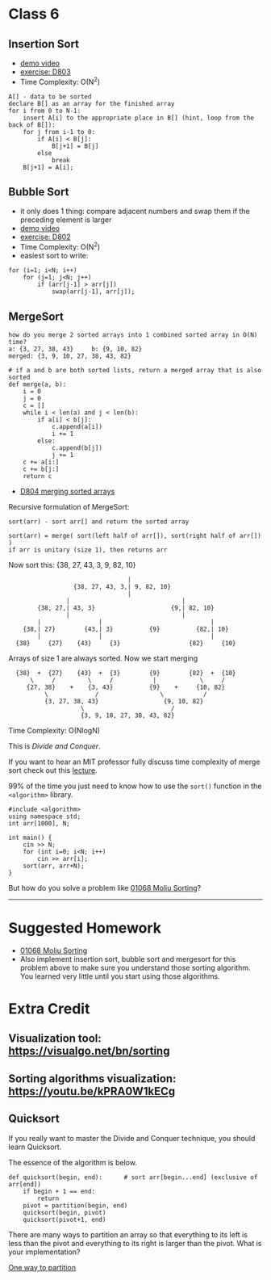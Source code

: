 # Class 6
## Insertion Sort
- [demo video](https://www.youtube.com/watch?v=OGzPmgsI-pQ)
- [exercise: D803](https://judge.hkoi.org/task/D803)
- Time Complexity: O(N<sup>2</sup>)
```
A[] - data to be sorted
declare B[] as an array for the finished array
for i from 0 to N-1:
    insert A[i] to the appropriate place in B[] (hint, loop from the back of B[]):
    for j from i-1 to 0:
        if A[i] < B[j]:
            B[j+1] = B[j]
        else
            break
    B[j+1] = A[i];
```
## Bubble Sort
- it only does 1 thing: compare adjacent numbers and swap them if the preceding element is larger
- [demo video](https://www.youtube.com/watch?v=nmhjrI-aW5o)
- [exercise: D802](https://judge.hkoi.org/task/D802)
- Time Complexity: O(N<sup>2</sup>)
- easiest sort to write:
```
for (i=1; i<N; i++)
    for (j=1; j<N; j++)
        if (arr[j-1] > arr[j])
            swap(arr[j-1], arr[j]);
```

## MergeSort
```
how do you merge 2 sorted arrays into 1 combined sorted array in O(N) time?
a: {3, 27, 38, 43}     b: {9, 10, 82}
merged: {3, 9, 10, 27, 38, 43, 82}
```
```
# if a and b are both sorted lists, return a merged array that is also sorted
def merge(a, b):
    i = 0
    j = 0
    c = []
    while i < len(a) and j < len(b):
        if a[i] < b[j]:
            c.append(a[i])
            i += 1
        else:
            c.append(b[j])
            j += 1
    c += a[i:]
    c += b[j:]
    return c
```
- [D804 merging sorted arrays](https://judge.hkoi.org/task/D804)

Recursive formulation of MergeSort:
```
sort(arr) - sort arr[] and return the sorted array

sort(arr) = merge( sort(left half of arr[]), sort(right half of arr[]) )
if arr is unitary (size 1), then returns arr
```
Now sort this: {38, 27, 43, 3, 9, 82, 10}
```
                                 |
                  {38, 27, 43, 3,| 9, 82, 10}
                                 |
                |                               |
        {38, 27,| 43, 3}                     {9,| 82, 10}
                |                               |
        |                |                              |
    {38,| 27}        {43,| 3}          {9}          {82,| 10}
        |                |                              |
  {38}     {27}    {43}     {3}                   {82}     {10}
```
Arrays of size 1 are always sorted. Now we start merging
```
  {38}  +  {27}    {43}  +  {3}        {9}        {82}  +  {10}
      \     /         \     /           |            \     /
     {27, 38}    +    {3, 43}          {9}    +     {10, 82}
          \             /                 \           /
          {3, 27, 38, 43}                  {9, 10, 82}
                    \                        /
                    {3, 9, 10, 27, 38, 43, 82} 
```

Time Complexity: O(NlogN)

This is *Divide and Conquer*.

If you want to hear an MIT professor fully discuss time complexity of merge sort check out this [lecture](https://ocw.mit.edu/courses/electrical-engineering-and-computer-science/6-006-introduction-to-algorithms-fall-2011/lecture-videos/lecture-3-insertion-sort-merge-sort/).

99% of the time you just need to know how to use the `sort()` function in the `<algorithm>` library.
```
#include <algorithm>
using namespace std;
int arr[1000], N;

int main() {
    cin >> N;
    for (int i=0; i<N; i++)
        cin >> arr[i];
    sort(arr, arr+N);
}
```
But how do you solve a problem like [01068 Moliu Sorting](https://judge.hkoi.org/task/01068)?

---

# Suggested Homework
- [01068 Moliu Sorting](https://judge.hkoi.org/task/01068)
- Also implement insertion sort, bubble sort and mergesort for this problem above to make sure you understand those sorting algorithm. You learned very little until you start using those algorithms.

# Extra Credit
## Visualization tool: https://visualgo.net/bn/sorting
## Sorting algorithms visualization: https://youtu.be/kPRA0W1kECg

## Quicksort
If you really want to master the Divide and Conquer technique, you should learn Quicksort.

The essence of the algorithm is below.
```
def quicksort(begin, end):      # sort arr[begin...end] (exclusive of arr[end])
    if begin + 1 == end:
        return
    pivot = partition(begin, end)
    quicksort(begin, pivot)
    quicksort(pivot+1, end)
```
There are many ways to partition an array so that everything to its left is less than the pivot and everything to its right is larger than the pivot. What is your implementation?

[One way to partition](https://www.youtube.com/watch?v=PgBzjlCcFvc)
